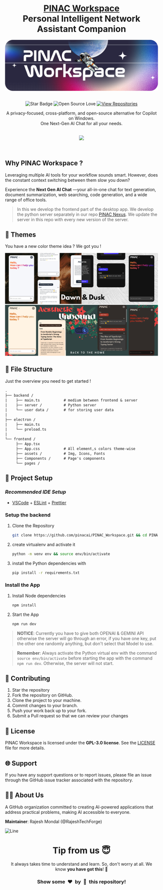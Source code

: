 <div align="center">

<h1 style="border-bottom: none">
    <b><a href="https://github.com/pinacai">PINAC Workspace</a></b><br>
    Personal Intelligent Network Assistant Companion
</h1>

<img src="https://github.com/pinacai/PINAC_Workspace/blob/main/assets/header.png" alt="header image">

<br>
<br>

![Star Badge](https://img.shields.io/static/v1?label=%F0%9F%8C%9F&message=If%20Useful&style=style=flat&color=BC4E99)
![Open Source Love](https://badges.frapsoft.com/os/v1/open-source.svg?v=103)
[![View Repositories](https://img.shields.io/badge/View-Our_Repositories-blue?logo=GitHub)](https://github.com/pinacai?tab=repositories)

A privacy-focused, cross-platform, and open-source alternative for Copilot on Windows.  
One Next-Gen AI Chat for all your needs.
<br>
<br>

![](https://skillicons.dev/icons?i=react,typescript,vite,electron)

</div>

<br />

## Why PINAC Workspace ?

Leveraging multiple AI tools for your workflow sounds smart. However, does the constant context switching between them slow you down?

Experience the **Next Gen AI Chat** —your all-in-one chat for text generation, document summarization, web searching, code generation, and a wide range of office tools.

> In this we develop the frontend part of the desktop app. We develop the python server separately in our repo  <a href="https://github.com/pinacai/PINAC-Nexus">PINAC Nexus</a>. We update the server in this repo with every new version of the server.

## 🎨 Themes

You have a new color theme idea ? We got you !
<br />

<img src="https://github.com/pinacai/PINAC_Workspace/blob/main/assets/Dawn_&_Dusk.jpg" alt="Dawn & Dusk Screenshot">
<img src="https://github.com/pinacai/PINAC_Workspace/blob/main/assets/Aesthetic_Unbound.jpg" alt="Aesthetic_Unbound Screenshot">


## 📂 File Structure
Just the overview you need to get started !

    .
    ├── backend /
    |    ├── main.ts           # medium between frontend & server
    |    ├── server /          # Python server
    |    └── user data /       # for storing user data
    |
    ├── electron /
    |    ├── main.ts
    |    └── preload.ts
    |
    └── frontend /
         ├── App.tsx
         ├── App.css           # All element,s colors theme-wise
         ├── assets /          # Img, Icons, Fonts
         ├── Components /      # Page's components 
         └── pages /


##  🚀 Project Setup

### _Recommended IDE Setup_

- [VSCode](https://code.visualstudio.com/) + [ESLint](https://marketplace.visualstudio.com/items?itemName=dbaeumer.vscode-eslint) + [Prettier](https://marketplace.visualstudio.com/items?itemName=esbenp.prettier-vscode)

### Setup the backend

1. Clone the Repository
    ```bash
    git clone https://github.com/pinacai/PINAC_Workspace.git && cd PINAC_Workspace
    ```

2. create virtualenv and activate it
    ```bash
    python -m venv env && source env/bin/activate
    ```

3. install the Python dependencies with
    ```bash
    pip install -r requirements.txt
    ```

### Install the App

1. Install Node dependencies
    ```bash
    npm install
    ```

2. Start the App
    ```bash
    npm run dev
    ```
> **NOTICE**: Currently you have to give both OPENAI & GEMINI API otherwise the server will go through an error, if you have one key, put the other one randomly anything, but don't select that Model to use.

> **Remember**: Always activate the Python virtual env with the command `source env/bin/activate` before starting the app with the command `npm run dev`. Otherwise, the server will not start.

## 🎉 Contributing

1. Star the repository
2. Fork the repository on GitHub.
3. Clone the project to your machine.
4. Commit changes to your branch.
5. Push your work back up to your fork.
6. Submit a Pull request so that we can review your changes

## 📄 License

PINAC Workspace is licensed under the **GPL-3.0 license**. See the <a href="https://github.com/pinacai/PINAC_Workspace/blob/main/LICENSE">LICENSE</a> file for more details.

## 🌐 Support

If you have any support questions or to report issues, please file an issue through the GitHub issue tracker associated with the repository.

## 🧑‍💻 About Us

A GitHub organization committed to creating AI-powered applications that address practical problems, making AI accessible to everyone.

**Maintainer**: Rajesh Mondal (@RajeshTechForge) 


![Line](https://user-images.githubusercontent.com/85225156/171937799-8fc9e255-9889-4642-9c92-6df85fb86e82.gif)

<div align="center">
  <h1>Tip from us 😇</h1>
  <p>It always takes time to understand and learn. So, don't worry at all. We know <b>you have got this</b>! 💪</p>
  <h3>Show some &nbsp;❤️&nbsp; by &nbsp;🌟&nbsp; this repository!</h3>
</div>